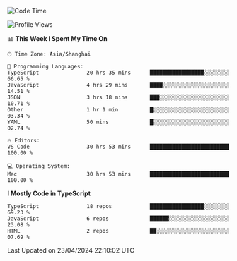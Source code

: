 <!--START_SECTION:waka-->
![Code Time](http://img.shields.io/badge/Code%20Time-5%2C996%20hrs%207%20mins-blue)

![Profile Views](http://img.shields.io/badge/Profile%20Views-0-blue)

📊 **This Week I Spent My Time On** 

```text
🕑︎ Time Zone: Asia/Shanghai

💬 Programming Languages: 
TypeScript               20 hrs 35 mins      █████████████████░░░░░░░░   66.65 % 
JavaScript               4 hrs 29 mins       ████░░░░░░░░░░░░░░░░░░░░░   14.51 % 
JSON                     3 hrs 18 mins       ███░░░░░░░░░░░░░░░░░░░░░░   10.71 % 
Other                    1 hr 1 min          █░░░░░░░░░░░░░░░░░░░░░░░░   03.34 % 
YAML                     50 mins             █░░░░░░░░░░░░░░░░░░░░░░░░   02.74 % 

🔥 Editors: 
VS Code                  30 hrs 53 mins      █████████████████████████   100.00 % 

💻 Operating System: 
Mac                      30 hrs 53 mins      █████████████████████████   100.00 % 
```

**I Mostly Code in TypeScript** 

```text
TypeScript               18 repos            █████████████████░░░░░░░░   69.23 % 
JavaScript               6 repos             ██████░░░░░░░░░░░░░░░░░░░   23.08 % 
HTML                     2 repos             ██░░░░░░░░░░░░░░░░░░░░░░░   07.69 % 
```




 Last Updated on 23/04/2024 22:10:02 UTC
<!--END_SECTION:waka-->
